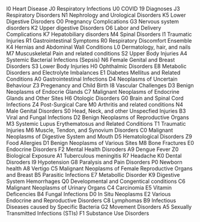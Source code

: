 I0 Heart Disease 
J0 Respiratory Infections
U0 COVID 19 Diagnoses 
J3 Respiratory Disorders
N1 Nephrology and Urological Disorders
K5 Lower Digestive Disroders 
O0 Pregnancy Complications 
G3 Nervous system disorders
K2 Upper digestive Disorders
O6 Labor and Delivery Complications
K7 Hepatobiliary disorders
M4 Spinal Disorders
I1 Traumatic Injuries
R1 Gastrointestinal Symptoms
R0 Respiratory Discomfort Ensemble
K4 Hernias and Abdominal Wall Conditions
L0 Dermatology, hair, and nails
M7 Muscuskeletal Pain and related conditions
S2 Upper Body Injuries
A4 Systemic Bacterial Infections (Sepsis)
N6 Female Genital and Breast Disorders
S3 Lower Body Injuries
H0 Ophthalmic Disorders
E8 Metabolic Disorders and Electrolyte Imbalances
E1 Diabetes Mellitus and Related Conditions
A0 Gastrointestinal Infections
D4 Neoplasms of Uncertain Behaviour 
Z3 Pregenancy and Child Birth
I8 Vascular Challenges
D3 Benign Neoplasms of Endocrie Glands
C7 Malignant Neoplasms of Endocrine Glands and Other Sites
H6 Otologic Disorders
G0 Brain and Spinal Cord Infections
Z4 Post-Surgical Care
M0 Arthritis and related conditions
N4 Male Genital Disorders
S0 Head, Neck, and other Unspecfied Injuries
B3 Viral and Fungal Infections
D2 Benign Neoplasms of Reproductive Organs
M3 Systemic Lupus Erythematosus and Related Conditions 
T1 Traumatic Injuries
M6 Muscle, Tendon, and Synovium Disorders
C0 Malignant Neoplasms of Digestive System and Mouth
D5 Hematological Disorders
Z9 Food Allergies
D1 Benign Neoplasms of Various Sites
M8 Bone Fractures
E0 Endocrine Disorders
F2 Mental Health Disroders 
A9 Dengue Fever
Z0 Biological Exposure
A1 Tuberculous meningitis
R7 Headache
K0 Dental Disroders
I9 Hypotension
G8 Paralysis and Pain Disorders
P0 Newborn health
A8 Vertigo
C5 Malignant Neoplasms of Female Reproductive Organs and Breast
B5 Parasitic Infections
E7 Metabollic Disorder
K9 Digestive System Hemorrhages
Q0 Developmental and Congentical conditions
C6 Malignant Neoplasms of Urinary Organs
C4 Carcinomia
E5 Vitamin Deficencies
B4 Fungal Infections
D0 In Situ Neoplasms
E2 Various Endocrine and Reproductive Disorders 
C8 Lymphomas
B9 Infectious Diseases caused by Specific Bacteria
G2 Movement Disorders
A5 Sexually Transmitted Infections (STIs)
F1 Substance Use Disorders